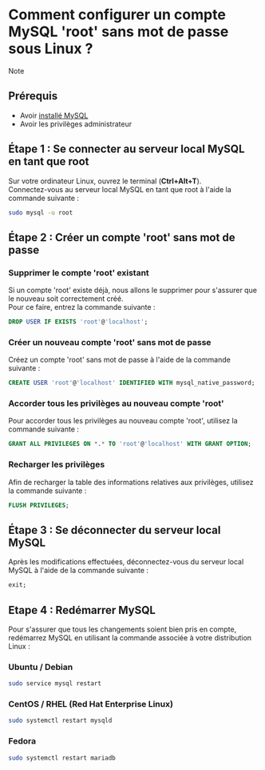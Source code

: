# Comment configurer un compte MySQL 'root' sans mot de passe sous Linux ?

> [!NOTE]
> ## Prérequis
> - Avoir [installé MySQL](install_mysql.md)
> - Avoir les privilèges administrateur

## Étape 1 : Se connecter au serveur local MySQL en tant que root
Sur votre ordinateur Linux, ouvrez le terminal (**Ctrl+Alt+T**).<br>
Connectez-vous au serveur local MySQL en tant que root à l'aide la commande suivante :

```bash
sudo mysql -u root
```

## Étape 2 : Créer un compte 'root' sans mot de passe
### Supprimer le compte 'root' existant
Si un compte 'root' existe déjà, nous allons le supprimer pour s'assurer que le nouveau soit correctement créé.<br>
Pour ce faire, entrez la commande suivante :

```sql
DROP USER IF EXISTS 'root'@'localhost';
```

### Créer un nouveau compte 'root' sans mot de passe
Créez un compte 'root' sans mot de passe à l'aide de la commande suivante :

```sql
CREATE USER 'root'@'localhost' IDENTIFIED WITH mysql_native_password;
```

### Accorder tous les privilèges au nouveau compte 'root'
Pour accorder tous les privilèges au nouveau compte 'root', utilisez la commande suivante :

```sql
GRANT ALL PRIVILEGES ON *.* TO 'root'@'localhost' WITH GRANT OPTION;
```

### Recharger les privilèges
Afin de recharger la table des informations relatives aux privilèges, utilisez la commande suivante :

```sql
FLUSH PRIVILEGES;
```

## Étape 3 : Se déconnecter du serveur local MySQL
Après les modifications effectuées, déconnectez-vous du serveur local MySQL à l'aide de la commande suivante :

```sql
exit;
```

## Etape 4 : Redémarrer MySQL
Pour s'assurer que tous les changements soient bien pris en compte, redémarrez MySQL en utilisant la commande associée à votre distribution Linux :

### Ubuntu / Debian
```bash
sudo service mysql restart
```

### CentOS / RHEL (Red Hat Enterprise Linux)
```bash
sudo systemctl restart mysqld
```

### Fedora
```bash
sudo systemctl restart mariadb
```